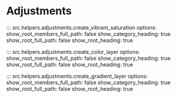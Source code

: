 # Adjustments

::: src.helpers.adjustments.create_vibrant_saturation
    options:
        show_root_members_full_path: false
        show_category_heading: true
        show_root_full_path: false
        show_root_heading: true

::: src.helpers.adjustments.create_color_layer
    options:
        show_root_members_full_path: false
        show_category_heading: true
        show_root_full_path: false
        show_root_heading: true

::: src.helpers.adjustments.create_gradient_layer
    options:
        show_root_members_full_path: false
        show_category_heading: true
        show_root_full_path: false
        show_root_heading: true
